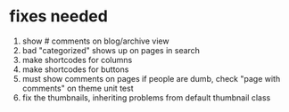 # fixes needed

1. show # comments on blog/archive view
2. bad "categorized" shows up on pages in search
3. make shortcodes for columns
4. make shortcodes for buttons
5. must show comments on pages if people are dumb, check "page with comments" on theme unit test
6. fix the thumbnails, inheriting problems from default thumbnail class
